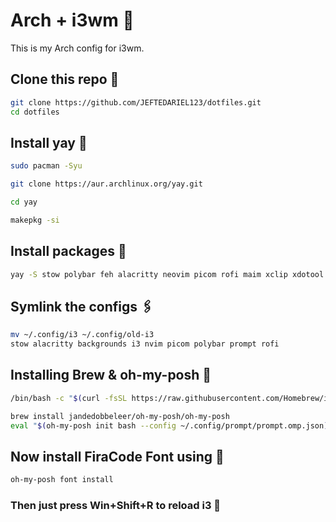 # Arch + i3wm 🐧 
This is my Arch config for i3wm.

## Clone this repo 📂
```bash
git clone https://github.com/JEFTEDARIEL123/dotfiles.git
cd dotfiles
```

## Install yay 💾
```bash
sudo pacman -Syu
```
```bash
git clone https://aur.archlinux.org/yay.git
```
```bash
cd yay
```
```bash
makepkg -si
```

## Install packages 💾
```bash
yay -S stow polybar feh alacritty neovim picom rofi maim xclip xdotool
``` 

## Symlink the configs 🖇
```bash
mv ~/.config/i3 ~/.config/old-i3
stow alacritty backgrounds i3 nvim picom polybar prompt rofi
```

## Installing Brew & oh-my-posh 💾
```bash
/bin/bash -c "$(curl -fsSL https://raw.githubusercontent.com/Homebrew/install/HEAD/install.sh)"
```
```bash
brew install jandedobbeleer/oh-my-posh/oh-my-posh
eval "$(oh-my-posh init bash --config ~/.config/prompt/prompt.omp.json)"
```

## Now install FiraCode Font using 💾
```bash
oh-my-posh font install
```

### Then just press Win+Shift+R to reload i3 🚀
